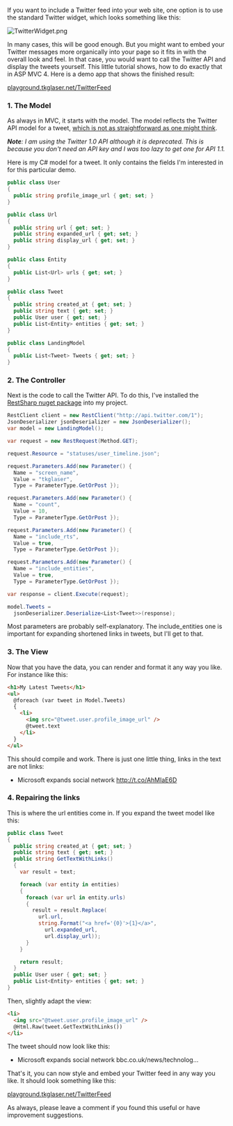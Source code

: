 If you want to include a Twitter feed into your web site, one option is to use the standard Twitter widget, which looks 
something like this:

![TwitterWidget.png](/assets/blog/images/TwitterWidget.png)

In many cases, this will be good enough. But you might want to embed your Twitter messages more organically into your page so it fits in with the overall look and feel. In that case, you would want to call the Twitter API and display the tweets yourself. This little tutorial shows, how to do exactly that in ASP MVC 4.    Here is a demo app that shows the finished result:

[playground.tkglaser.net/TwitterFeed](http://playground.tkglaser.net/TwitterFeed)

### 1. The Model
As always in MVC, it starts with the model. The model reflects the Twitter API model for a tweet, 
[which is not as straightforward as one might think](https://dev.twitter.com/docs/api/1/get/statuses/user_timeline).

_**Note**: I am using the Twitter 1.0 API although it is deprecated. This is because you don't need an API key and I was too lazy 
to get one for API 1.1._

Here is my C# model for a tweet. It only contains the fields I'm interested in for this particular demo.
```csharp
public class User
{
  public string profile_image_url { get; set; }
}

public class Url
{
  public string url { get; set; }
  public string expanded_url { get; set; }
  public string display_url { get; set; }
}

public class Entity
{
  public List<Url> urls { get; set; }
}

public class Tweet
{
  public string created_at { get; set; }
  public string text { get; set; }
  public User user { get; set; }
  public List<Entity> entities { get; set; }
}

public class LandingModel
{
  public List<Tweet> Tweets { get; set; }
}
```
### 2. The Controller
Next is the code to call the Twitter API. To do this, I've installed the [RestSharp nuget package](http://nuget.org/packages/RestSharp) into my project.
```csharp
RestClient client = new RestClient("http://api.twitter.com/1");
JsonDeserializer jsonDeserializer = new JsonDeserializer();
var model = new LandingModel();

var request = new RestRequest(Method.GET);

request.Resource = "statuses/user_timeline.json";

request.Parameters.Add(new Parameter() { 
  Name = "screen_name", 
  Value = "tkglaser", 
  Type = ParameterType.GetOrPost });

request.Parameters.Add(new Parameter() { 
  Name = "count", 
  Value = 10, 
  Type = ParameterType.GetOrPost });

request.Parameters.Add(new Parameter() { 
  Name = "include_rts", 
  Value = true, 
  Type = ParameterType.GetOrPost });

request.Parameters.Add(new Parameter() { 
  Name = "include_entities", 
  Value = true, 
  Type = ParameterType.GetOrPost });

var response = client.Execute(request);

model.Tweets =
  jsonDeserializer.Deserialize<List<Tweet>>(response);
```
Most parameters are probably self-explanatory. The include_entities one is important for expanding shortened links in tweets, but I'll get to that.
### 3. The View
Now that you have the data, you can render and format it any way you like. For instance like this:
```html
<h1>My Latest Tweets</h1>
<ul>
  @foreach (var tweet in Model.Tweets)
  {
    <li>
      <img src="@tweet.user.profile_image_url" />
      @tweet.text
    </li>
  }
</ul>
```
This should compile and work. There is just one little thing, links in the text are not links:
- Microsoft expands social network http://t.co/AhMIaE6D

### 4. Repairing the links
This is where the url entities come in. If you expand the tweet model like this:
```csharp
public class Tweet
{
  public string created_at { get; set; }
  public string text { get; set; }
  public string GetTextWithLinks()
  {
    var result = text;

    foreach (var entity in entities)
    {
      foreach (var url in entity.urls)
      {
        result = result.Replace(
          url.url,
          string.Format("<a href='{0}'>{1}</a>",
            url.expanded_url,
            url.display_url));
      }
    }

    return result;
  }
  public User user { get; set; }
  public List<Entity> entities { get; set; }
}
```
Then, slightly adapt the view:
```html
<li>
  <img src="@tweet.user.profile_image_url" />
  @Html.Raw(tweet.GetTextWithLinks())
</li>
```
The tweet should now look like this:
- Microsoft expands social network bbc.co.uk/news/technolog…

That's it, you can now style and embed your Twitter feed in any way you like. It should look something like this:

[playground.tkglaser.net/TwitterFeed](http://playground.tkglaser.net/TwitterFeed)

As always, please leave a comment if you found this useful or have improvement suggestions.
